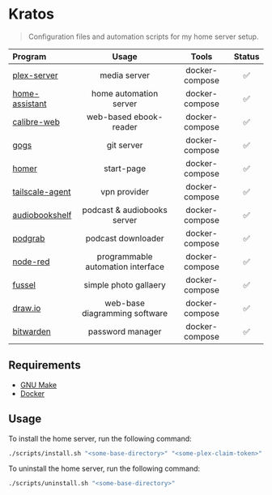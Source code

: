 # Kratos
> Configuration files and automation scripts for my home server setup.

| Program                                                    | Usage                              | Tools          | Status |
| :--------------------------------------------------------- | :--------------------------------: | :------------: | :----: |
| [plex-server](https://plex.tv/)                            | media server                       | docker-compose | ✅ |
| [home-assistant](https://www.home-assistant.io/)           | home automation server             | docker-compose | ✅ |
| [calibre-web](https://github.com/janeczku/calibre-web)     | web-based ebook-reader             | docker-compose | ✅ |
| [gogs](https://gogs.io/)                                   | git server                         | docker-compose | ✅ |
| [homer](https://github.com/bastienwirtz/homer)             | start-page                         | docker-compose | ✅ |
| [tailscale-agent](https://tailscale.com/)                  | vpn provider                       | docker-compose | ✅ |
| [audiobookshelf](https://www.audiobookshelf.org/)          | podcast & audiobooks server        | docker-compose | ✅ |
| [podgrab](https://github.com/akhilrex/podgrab)             | podcast downloader                 | docker-compose | ✅ |
| [node-red](https://nodered.org/)                           | programmable automation interface  | docker-compose | ✅ |
| [fussel](https://github.com/cbenning/fussel)               | simple photo gallaery              | docker-compose | ✅ |
| [draw.io](https://github.com/jgraph/drawio)                | web-base diagramming software      | docker-compose | ✅ |
| [bitwarden](https://bitwarden.com/)                        | password manager                   | docker-compose | ✅ |

## Requirements

- [GNU Make](https://www.gnu.org/software/make/)
- [Docker](https://www.docker.com/#)

## Usage
To install the home server, run the following command:
```bash
./scripts/install.sh "<some-base-directory>" "<some-plex-claim-token>"
```

To uninstall the home server, run the following command:
```bash
./scripts/uninstall.sh "<some-base-directory>"
```
